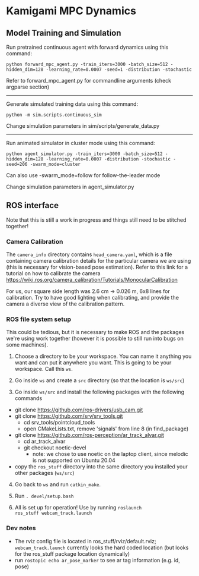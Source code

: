 # Kamigami MPC Dynamics
## Model Training and Simulation
Run pretrained continuous agent with forward dynamics using this command:

    python forward_mpc_agent.py -train_iters=3000 -batch_size=512 -hidden_dim=128 -learning_rate=0.0007 -seed=1 -distribution -stochastic

Refer to forward_mpc_agent.py for commandline arguments (check argparse section)

---

Generate simulated training data using this command:

    python -m sim.scripts.continuous_sim

Change simulation parameters in sim/scripts/generate_data.py

---

Run animated simulator in cluster mode using this command:

    python agent_simulator.py -train_iters=3000 -batch_size=512 -hidden_dim=128 -learning_rate=0.0007 -distribution -stochastic -seed=206 -swarm_mode=cluster

Can also use -swarm_mode=follow for follow-the-leader mode

Change simulation parameters in agent_simulator.py

## ROS interface
Note that this is still a work in progress and things still need to be stitched together!
### Camera Calibration
The <code>camera_info</code> directory contains <code>head_camera.yaml</code>, which is a file containing camera calibration details for the particular camera we are using (this is necessary for vision-based pose estimation). Refer to this link for a tutorial on how to calibrate the camera https://wiki.ros.org/camera_calibration/Tutorials/MonocularCalibration

For us, our square side length was 2.6 cm -> 0.026 m, 6x8 lines for calibration. Try to have good lighting when calibrating, and provide the camera a diverse view of the calibration pattern.

### ROS file system setup
This could be tedious, but it is necessary to make ROS and the packages we're using work together (however it is possible to still run into bugs on some machines).

1. Choose a directory to be your workspace. You can name it anything you want and can put it anywhere you want. This is going to be your workspace. Call this <code>ws</code>.

2. Go inside <code>ws</code> and create a <code>src</code> directory (so that the location is <code>ws/src</code>)

3. Go inside <code>ws/src</code> and install the following packages with the following commands
- git clone https://github.com/ros-drivers/usb_cam.git
- git clone https://github.com/srv/srv_tools.git
    - cd srv_tools/pointcloud_tools 
    - open CMakeLists.txt, remove 'signals' from line 8 (in find_package)
- git clone https://github.com/ros-perception/ar_track_alvar.git
    - cd ar_track_alvar
    - git checkout noetic-devel
        - note: we chose to use noetic on the laptop client, since melodic is not supported on Ubuntu 20.04
- copy the <code>ros_stuff</code> directory into the same directory you installed your other packages (<code>ws/src</code>)

4. Go back to <code>ws</code> and run <code>catkin_make</code>.

5. Run <code>. devel/setup.bash</code>

6. All is set up for operation! Use by running <code>roslaunch ros_stuff webcam_track.launch</code>

### Dev notes
- The rviz config file is located in ros_stuff/rviz/default.rviz; <code>webcam_track.launch</code> currently looks the hard coded location (but looks for the ros_stuff package location dynamically)
- run <code>rostopic echo ar_pose_marker</code> to see ar tag information (e.g. id, pose)
